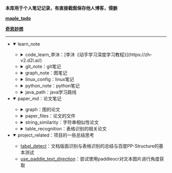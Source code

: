 **本库用于个人笔记记录，有直接截图保存他人博客，侵删**

**[maple_todo](./todo.md)**

**[奇思妙想](./thinking.md)**

<hr>

- <details open><summary>learn_note</summary>
  
  - <details><summary>code_learn_李沐：[李沐《动手学习深度学习教程》](https://zh-v2.d2l.ai/)</summary>
  
    - [d2l-zh-pytorch](./learn_note/code_learn_李沐/d2l-zh-pytorch.pdf)：pdf文档
    - [1.符号](./learn_note/code_learn_李沐/1.符号.md)：涉及的符号表示
  
    </details>

  - <details><summary>git_note：git笔记</summary>
    
    - [git_basic](./learn_note/git_note/git_basic.md)：git的一些基本使用
    
    </details>

  - <details><summary>graph_note：图笔记</summary>
    
    - [graph_embedding](./learn_note/graph_note/2_graph_embedding.md)：deepwalk,line,struc2vec,node2vec,SNDE
    - [graph_neural_network](./learn_note/graph_note/3_graph_neural_network.md)：GCN,GAT,GraphSAGE
    - [gnn_review](./learn_note/graph_note/gnn_review.md)：关于gnn的综述

    </details>

  - <details><summary>linux_config：linux笔记</summary>
  
    - [nginx_basic](./learn_note/linux_config/nginx_basic.md)：将静态文件部署到ngnix
    - [shadowsocks-config](./learn_note/linux_config/shadowsocks-config.md)：实验室翻墙配置，针对linux系统
  
    </details>

  - <details><summary>python_note：python笔记</summary>

    - [命令行参数](./learn_note/python_note/命令行参数.md)：TensorFlow tf.app以及python的argparse
    - [django_basic](./learn_note/python_note/django_basic.md)：django的基本使用
    - [flask_basic](./learn_note/python_note/flask_basic.md)：flask前后端分离的基本使用
    - [scipy_sparse](./learn_note/python_note/scipy_sparse库.md)：矩阵压缩库

    </details>
  
  - <details><summary>java_path：java学习路线</summary>
  
    - [java_path_xmind](./learn_note/java_path/鱼皮%20-%20Java%20学习路线导图.xmind)：程序员鱼皮java学习路径
    - [1 basic](./learn_note/java_path/1%20basic.md)：java的一些基础语法增强

    </details>
  
  </details>

- <details open><summary>paper_md：论文笔记</summary>
  
  - <details><summary>graph：图的论文</summary>

    - [gnn综述.pdf](./paper_md/graph/gnn_review.pdf)
    - [gnnPPT.pdf](./paper_md/graph/GNN-basic-powerpoint.pdf)：B站上的GNN学习ppt

    </details>

  - <details><summary>paper_files：论文的文件</summary>
    
    - String_similarity
      - cobs-refs
        - [bloofi.pdf](./paper_md/paper_files/string_similarity/cobs-refs/bloofi.pdf)
        - [k-mer_review.pdf](./paper_md/paper_files/string_similarity/cobs-refs/k-mer_review.pdf)
        - [k-mer_review_Supplemental.pdf](paper_md/paper_files/string_similarity/cobs-refs/k-mer_Supplemental.pdf)
      - [cobs.pdf](paper_md/paper_files/string_similarity/cobs.pdf)
    - table_recognition
      - [EDD.pdf](./paper_md/paper_files/table_recognition/EDD.pdfD)
  
    </details>

  - <details><summary>string_similarity：字符串相似性论文</summary>
    
    - cobs-refs
      - [bloofi](./paper_md/string_similarity/cobs-refs/bloofi.md)
    - [cobs](./paper_md/string_similarity/cobs.md)
  
    </details>

  - <details><summary>table_recognition：表格识别的相关论文</summary>
    
    - [EDD](./paper_md/table_recognition/EDD.md)
    - [readme](./paper_md/table_recognition/readme.md)
    
    </details>
  </details>
  
- <details open><summary>project_related：项目的一些总结思考</summary>

  - [tabel_detect](./project_related/table_detect.md)：文档版面识别与表格识别的总结与百度PP-Structure的基本测试
  - [use_paddle_text_direction](./project_related/use_paddle_text_direction.md)：尝试使用paddleocr对文本图片进行角度获取

 </details>
